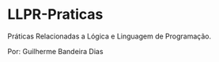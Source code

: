 # LLPR-Praticas

Práticas Relacionadas a Lógica e Linguagem de Programação.

Por: Guilherme Bandeira Dias
